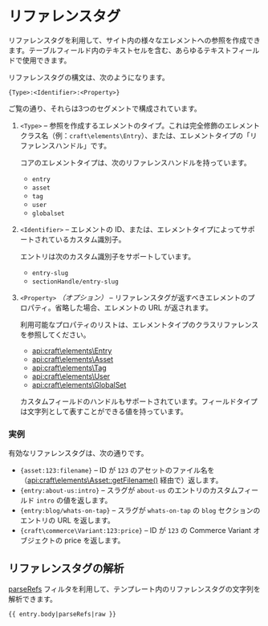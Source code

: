 # リファレンスタグ

リファレンスタグを利用して、サイト内の様々なエレメントへの参照を作成できます。テーブルフィールド内のテキストセルを含む、あらゆるテキストフィールドで使用できます。

リファレンスタグの構文は、次のようになります。

```twig
{Type>:<Identifier>:<Property>}
```

ご覧の通り、それらは3つのセグメントで構成されています。

1. `<Type>` – 参照を作成するエレメントのタイプ。これは完全修飾のエレメントクラス名（例：`craft\elements\Entry`）、または、エレメントタイプの「リファレンスハンドル」です。

   コアのエレメントタイプは、次のリファレンスハンドルを持っています。
   - `entry`
   - `asset`
   - `tag`
   - `user`
   - `globalset`

2. `<Identifier>` – エレメントの ID、または、エレメントタイプによってサポートされているカスタム識別子。

   エントリは次のカスタム識別子をサポートしています。
   - `entry-slug`
   - `sectionHandle/entry-slug`

3. `<Property>` _（オプション）_ – リファレンスタグが返すべきエレメントのプロパティ。省略した場合、エレメントの URL が返されます。

   利用可能なプロパティのリストは、エレメントタイプのクラスリファレンスを参照してください。
   - [api:craft\elements\Entry](craft\elements\Entry#public-properties)
   - [api:craft\elements\Asset](craft\elements\Asset#public-properties)
   - [api:craft\elements\Tag](craft\elements\Tag#public-properties)
   - [api:craft\elements\User](craft\elements\User#public-properties)
   - [api:craft\elements\GlobalSet](craft\elements\GlobalSet#public-properties)

   カスタムフィールドのハンドルもサポートされています。フィールドタイプは文字列として表すことができる値を持っています。

### 実例

有効なリファレンスタグは、次の通りです。

- `{asset:123:filename}` – ID が `123` のアセットのファイル名を（<api:craft\elements\Asset::getFilename()> 経由で）返します。
- `{entry:about-us:intro}` – スラグが `about-us` のエントリのカスタムフィールド `intro` の値を返します。
- `{entry:blog/whats-on-tap}` – スラグが `whats-on-tap` の `blog` セクションのエントリの URL を返します。
- `{craft\commerce\Variant:123:price}` – ID が `123` の Commerce Variant オブジェクトの price を返します。

## リファレンスタグの解析

[parseRefs](templating/filters.md#parserefs) フィルタを利用して、テンプレート内のリファレンスタグの文字列を解析できます。

```twig
{{ entry.body|parseRefs|raw }}
```

